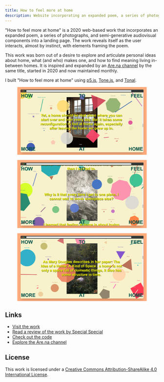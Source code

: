 ```yaml
---
title: How to feel more at home
description: Website incorporating an expanded poem, a series of photographs, and semi-generative audiovisual elements into one interactive landing page
---
```

"How to feel more at home" is a 2020 web-based work that incorporates an expanded poem, a series of photographs, and semi-generative audiovisual components into a landing page. The work reveals itself as the user interacts, almost by instinct, with elements framing the poem.

This work was born out of a desire to explore and articulate personal ideas about home, what (and who) makes one, and how to find meaning living in-between homes. It is inspired and expanded by an [Are.na channel](https://www.are.na/francesco-imola-2o2ng4qooxm/how-to-feel-more-at-home) by the same title, started in 2020 and now maintained monthly.

I built "How to feel more at home" using [p5.js](https://p5js.org/), [Tone.js](https://tonejs.github.io/), and
[Tonal](https://github.com/tonaljs/tonal).

<figure>
    <img src="assets/hftmah/htfmah.png" alt="Screenshot of the site" loading="lazy">
</figure>

<div class="split-layout">
    <figure style="flex: 1.90375">
        <img src="assets/hftmah/htfmah1.png" alt="Screenshot of the site" loading="lazy">
    </figure>
    <figure style="flex: 1.90375">
        <img src="assets/hftmah/htfmah2.png" alt="Screenshot of the site" loading="lazy">
    </figure>
</div>

## Links

* [Visit the work](https://francescoimola.github.io/htfmat/)
* [Read a review of the work by Special Special](https://specialspecial.com/blogs/journal/show-and-tell-25-br-how-to-feel-more-at-home-by-francesco-imola?mc_cid=ddb7142c58&mc_eid=fde6fb5af8)
* [Check out the code](https://github.com/francescoimola/htfmat)
* [Explore the Are.na channel](https://www.are.na/francesco-imola-2o2ng4qooxm/how-to-feel-more-at-home)

## License

This work is licensed under a <a rel="license" href="http://creativecommons.org/licenses/by-sa/4.0/" target="_blank" rel="noopener noreferrer">Creative Commons Attribution-ShareAlike 4.0 International License</a>.